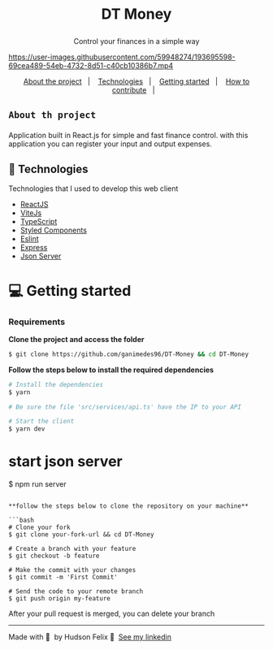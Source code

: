 <h1 align="center">
   
   DT Money
</h1>
<p align="center">Control your finances in a simple way
</p>

https://user-images.githubusercontent.com/59948274/193695598-69cea489-54eb-4732-8d51-c40cb10386b7.mp4

<p align="center">
  <a href="#-about-the-project">About the project</a>&nbsp;&nbsp;&nbsp;|&nbsp;&nbsp;&nbsp;
  <a href="#-technologies">Technologies</a>&nbsp;&nbsp;&nbsp;|&nbsp;&nbsp;&nbsp;
  <a href="#-getting-started">Getting started</a>&nbsp;&nbsp;&nbsp;|&nbsp;&nbsp;&nbsp;
  <a href="#-how-to-contribute">How to contribute</a>&nbsp;&nbsp;&nbsp;|&nbsp;&nbsp;&nbsp;
</p>

 <h2 >
	
	About th project
	
</h2>

<p>Application built in React.js for simple and fast finance control. with this application you can register your input and output expenses.</p>

## 🚀 Technologies

Technologies that I used to develop this web client

- [ReactJS](https://reactjs.org/)
- [ViteJs](https://vitejs.dev)
- [TypeScript](https://www.typescriptlang.org/)
- [Styled Components](https://www.styled-components.com/)
- [Eslint](https://eslint.org/)
- [Express](https://expressjs.com/)
- [Json Server](https://www.npmjs.com/package/json-server)


# 💻 Getting started

### Requirements

**Clone the project and access the folder**

```bash
$ git clone https://github.com/ganimedes96/DT-Money && cd DT-Money
```

**Follow the steps below to install the required dependencies**

```bash
# Install the dependencies
$ yarn

# Be sure the file 'src/services/api.ts' have the IP to your API

# Start the client
$ yarn dev
```

# start json server
$ npm run server
```

**follow the steps below to clone the repository on your machine**

```bash
# Clone your fork
$ git clone your-fork-url && cd DT-Money

# Create a branch with your feature
$ git checkout -b feature

# Make the commit with your changes
$ git commit -m 'First Commit'

# Send the code to your remote branch
$ git push origin my-feature
```

After your pull request is merged, you can delete your branch

---

Made with 💜 &nbsp;by Hudson Felix 👋 &nbsp;[See my linkedin](https://www.linkedin.com/in/hudson-felix-577305215/)


